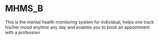 # MHMS_B
This is the mental health monitoring system for individual, helps one track his/her mood anytime any day and enables you to book an appointment with a profession
